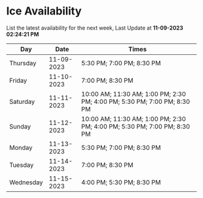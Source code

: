 # Ice Availability

List the latest availability for the next week, Last Update at **11-09-2023 02:24:21 PM**

| Day         | Date        | Times       |
| ----------- | ----------- | ----------- |
|Thursday|11-09-2023|5:30 PM; 7:00 PM; 8:30 PM|
|Friday|11-10-2023|7:00 PM; 8:30 PM|
|Saturday|11-11-2023|10:00 AM; 11:30 AM; 1:00 PM; 2:30 PM; 4:00 PM; 5:30 PM; 7:00 PM; 8:30 PM|
|Sunday|11-12-2023|10:00 AM; 11:30 AM; 1:00 PM; 2:30 PM; 4:00 PM; 5:30 PM; 7:00 PM; 8:30 PM|
|Monday|11-13-2023|5:30 PM; 7:00 PM; 8:30 PM|
|Tuesday|11-14-2023|7:00 PM; 8:30 PM|
|Wednesday|11-15-2023|4:00 PM; 5:30 PM; 8:30 PM|

